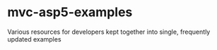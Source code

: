 # mvc-asp5-examples
Various resources for developers kept together into single, frequently updated examples
